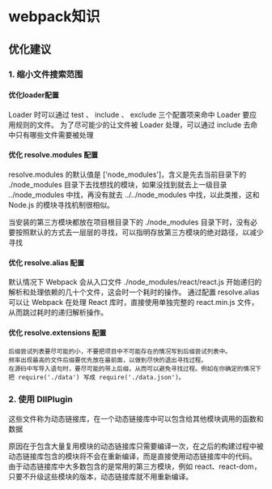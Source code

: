 # webpack知识

## 优化建议

### 1. 缩小文件搜索范围

#### 优化loader配置

Loader 时可以通过 test 、 include 、 exclude 三个配置项来命中 Loader 要应用规则的文件。
为了尽可能少的让文件被 Loader 处理，可以通过 include 去命中只有哪些文件需要被处理

#### 优化 resolve.modules 配置

resolve.modules 的默认值是 ['node_modules']，含义是先去当前目录下的 ./node_modules 目录下去找想找的模块，如果没找到就去上一级目录 ../node_modules 中找，再没有就去 ../../node_modules 中找，以此类推，这和 Node.js 的模块寻找机制很相似。

当安装的第三方模块都放在项目根目录下的 ./node_modules 目录下时，没有必要按照默认的方式去一层层的寻找，可以指明存放第三方模块的绝对路径，以减少寻找

#### 优化 resolve.alias 配置

默认情况下 Webpack 会从入口文件 ./node_modules/react/react.js 开始递归的解析和处理依赖的几十个文件，这会时一个耗时的操作。 通过配置 resolve.alias 可以让 Webpack 在处理 React 库时，直接使用单独完整的 react.min.js 文件，从而跳过耗时的递归解析操作。

#### 优化 resolve.extensions 配置

    后缀尝试列表要尽可能的小，不要把项目中不可能存在的情况写到后缀尝试列表中。
    频率出现最高的文件后缀要优先放在最前面，以做到尽快的退出寻找过程。
    在源码中写导入语句时，要尽可能的带上后缀，从而可以避免寻找过程。例如在你确定的情况下把 require('./data') 写成 require('./data.json')。


### 2. 使用 DllPlugin

这些文件称为动态链接库，在一个动态链接库中可以包含给其他模块调用的函数和数据

原因在于包含大量复用模块的动态链接库只需要编译一次，在之后的构建过程中被动态链接库包含的模块将不会在重新编译，而是直接使用动态链接库中的代码。 由于动态链接库中大多数包含的是常用的第三方模块，例如 react、react-dom，只要不升级这些模块的版本，动态链接库就不用重新编译。
